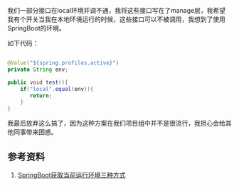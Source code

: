 我们一部分接口在local环境并调不通，我将这些接口写在了manage层，我希望我有个开关当我在本地环境运行的时候，这些接口可以不被调用，我想到了使用SpringBoot的环境。

如下代码：

~~~ java

@Value("${spring.profiles.active}")
private String env;

public void test(){
    if("local".equal(env)){
       return; 
    }
}

~~~

我最后放弃这么搞了，因为这种方案在我们项目组中并不是很流行，我担心会给其他同事带来困惑。

## 参考资料

1. [SpringBoot获取当前运行环境三种方式](https://blog.csdn.net/qq_27818541/article/details/105719962)
